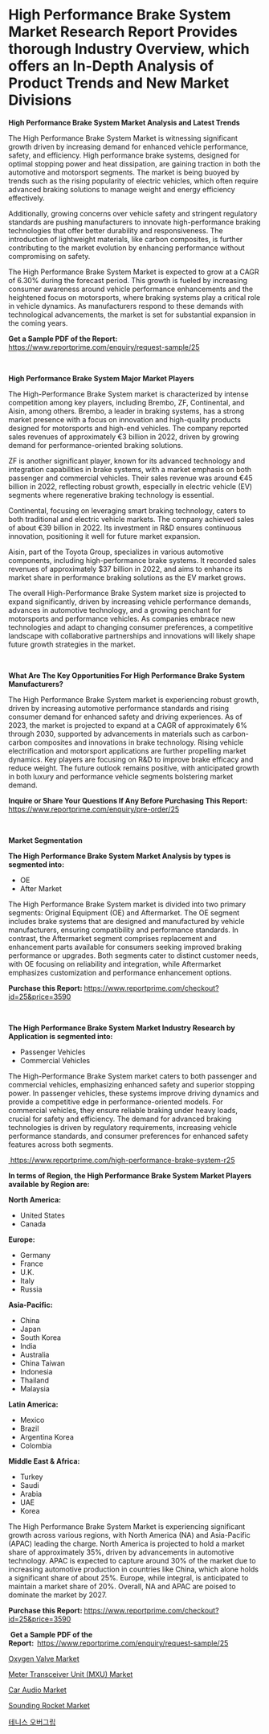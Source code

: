 <p><h1>High Performance Brake System Market Research Report Provides thorough Industry Overview, which offers an In-Depth Analysis of Product Trends and New Market Divisions</h1></p><p><strong>High Performance Brake System Market Analysis and Latest Trends</strong></p>
<p><p>The High Performance Brake System Market is witnessing significant growth driven by increasing demand for enhanced vehicle performance, safety, and efficiency. High performance brake systems, designed for optimal stopping power and heat dissipation, are gaining traction in both the automotive and motorsport segments. The market is being buoyed by trends such as the rising popularity of electric vehicles, which often require advanced braking solutions to manage weight and energy efficiency effectively. </p><p>Additionally, growing concerns over vehicle safety and stringent regulatory standards are pushing manufacturers to innovate high-performance braking technologies that offer better durability and responsiveness. The introduction of lightweight materials, like carbon composites, is further contributing to the market evolution by enhancing performance without compromising on safety. </p><p>The High Performance Brake System Market is expected to grow at a CAGR of 6.30% during the forecast period. This growth is fueled by increasing consumer awareness around vehicle performance enhancements and the heightened focus on motorsports, where braking systems play a critical role in vehicle dynamics. As manufacturers respond to these demands with technological advancements, the market is set for substantial expansion in the coming years.</p></p>
<p><strong>Get a Sample PDF of the Report:&nbsp;</strong> <a href="https://www.reportprime.com/enquiry/request-sample/25">https://www.reportprime.com/enquiry/request-sample/25</a></p>
<p>&nbsp;</p>
<p><strong>High Performance Brake System Major Market Players</strong></p>
<p><p>The High-Performance Brake System market is characterized by intense competition among key players, including Brembo, ZF, Continental, and Aisin, among others. Brembo, a leader in braking systems, has a strong market presence with a focus on innovation and high-quality products designed for motorsports and high-end vehicles. The company reported sales revenues of approximately €3 billion in 2022, driven by growing demand for performance-oriented braking solutions.</p><p>ZF is another significant player, known for its advanced technology and integration capabilities in brake systems, with a market emphasis on both passenger and commercial vehicles. Their sales revenue was around €45 billion in 2022, reflecting robust growth, especially in electric vehicle (EV) segments where regenerative braking technology is essential.</p><p>Continental, focusing on leveraging smart braking technology, caters to both traditional and electric vehicle markets. The company achieved sales of about €39 billion in 2022. Its investment in R&D ensures continuous innovation, positioning it well for future market expansion.</p><p>Aisin, part of the Toyota Group, specializes in various automotive components, including high-performance brake systems. It recorded sales revenues of approximately $37 billion in 2022, and aims to enhance its market share in performance braking solutions as the EV market grows. </p><p>The overall High-Performance Brake System market size is projected to expand significantly, driven by increasing vehicle performance demands, advances in automotive technology, and a growing penchant for motorsports and performance vehicles. As companies embrace new technologies and adapt to changing consumer preferences, a competitive landscape with collaborative partnerships and innovations will likely shape future growth strategies in the market.</p></p>
<p>&nbsp;</p>
<p><strong>What Are The Key Opportunities For High Performance Brake System Manufacturers?</strong></p>
<p><p>The High Performance Brake System market is experiencing robust growth, driven by increasing automotive performance standards and rising consumer demand for enhanced safety and driving experiences. As of 2023, the market is projected to expand at a CAGR of approximately 6% through 2030, supported by advancements in materials such as carbon-carbon composites and innovations in brake technology. Rising vehicle electrification and motorsport applications are further propelling market dynamics. Key players are focusing on R&D to improve brake efficacy and reduce weight. The future outlook remains positive, with anticipated growth in both luxury and performance vehicle segments bolstering market demand.</p></p>
<p><strong>Inquire or Share Your Questions If Any Before Purchasing This Report:</strong> <a href="https://www.reportprime.com/enquiry/pre-order/25">https://www.reportprime.com/enquiry/pre-order/25</a></p>
<p>&nbsp;</p>
<p><strong>Market Segmentation</strong></p>
<p><strong>The High Performance Brake System Market Analysis by types is segmented into:</strong></p>
<p><ul><li>OE</li><li>After Market</li></ul></p>
<p><p>The High Performance Brake System market is divided into two primary segments: Original Equipment (OE) and Aftermarket. The OE segment includes brake systems that are designed and manufactured by vehicle manufacturers, ensuring compatibility and performance standards. In contrast, the Aftermarket segment comprises replacement and enhancement parts available for consumers seeking improved braking performance or upgrades. Both segments cater to distinct customer needs, with OE focusing on reliability and integration, while Aftermarket emphasizes customization and performance enhancement options.</p></p>
<p><strong>Purchase this Report:&nbsp;</strong><a href="https://www.reportprime.com/checkout?id=25&price=3590">https://www.reportprime.com/checkout?id=25&price=3590</a></p>
<p>&nbsp;</p>
<p><strong>The High Performance Brake System Market Industry Research by Application is segmented into:</strong></p>
<p><ul><li>Passenger Vehicles</li><li>Commercial Vehicles</li></ul></p>
<p><p>The High-Performance Brake System market caters to both passenger and commercial vehicles, emphasizing enhanced safety and superior stopping power. In passenger vehicles, these systems improve driving dynamics and provide a competitive edge in performance-oriented models. For commercial vehicles, they ensure reliable braking under heavy loads, crucial for safety and efficiency. The demand for advanced braking technologies is driven by regulatory requirements, increasing vehicle performance standards, and consumer preferences for enhanced safety features across both segments.</p></p>
<p><a href="https://www.reportprime.com/high-performance-brake-system-r25">&nbsp;https://www.reportprime.com/high-performance-brake-system-r25</a></p>
<p><strong>In terms of Region, the High Performance Brake System Market Players available by Region are:</strong></p>
<p>
    <p> <strong> North America: </strong>
        <ul>
            <li>United States</li>
            <li>Canada</li>
        </ul>
        </p> 
    <p> <strong> Europe: </strong>
        <ul>
            <li>Germany</li>
            <li>France</li>
            <li>U.K.</li>
            <li>Italy</li>
            <li>Russia</li>
        </ul>
        </p> 
    <p> <strong> Asia-Pacific: </strong>
        <ul>
            <li>China</li>
            <li>Japan</li>
            <li>South Korea</li>
            <li>India</li>
            <li>Australia</li>
            <li>China Taiwan</li>
            <li>Indonesia</li>
            <li>Thailand</li>
            <li>Malaysia</li>
        </ul>
        </p> 
    <p> <strong> Latin America: </strong>
        <ul>
            <li>Mexico</li>
            <li>Brazil</li>
            <li>Argentina Korea</li>
            <li>Colombia</li>
        </ul>
        </p> 
    <p> <strong> Middle East & Africa: </strong>
        <ul>
            <li>Turkey</li>
            <li>Saudi</li>
            <li>Arabia</li>
            <li>UAE</li>
            <li>Korea</li>
        </ul>
    </p>
    </p>
<p><p>The High Performance Brake System Market is experiencing significant growth across various regions, with North America (NA) and Asia-Pacific (APAC) leading the charge. North America is projected to hold a market share of approximately 35%, driven by advancements in automotive technology. APAC is expected to capture around 30% of the market due to increasing automotive production in countries like China, which alone holds a significant share of about 25%. Europe, while integral, is anticipated to maintain a market share of 20%. Overall, NA and APAC are poised to dominate the market by 2027.</p></p>
<p><strong>Purchase this Report: </strong><a href="https://www.reportprime.com/checkout?id=25&price=3590">https://www.reportprime.com/checkout?id=25&price=3590</a></p>
<p>&nbsp;<strong>Get a Sample PDF of the Report:&nbsp;&nbsp;</strong><a href="https://www.reportprime.com/enquiry/request-sample/25">https://www.reportprime.com/enquiry/request-sample/25</a></p>
<p><strong></strong></p>
<p><p><a href="https://medium.com/@belaayi865/oxygen-valve-market-indicators-market-size-regional-breakdown-market-player-analysis-and-3a06a1be722e">Oxygen Valve Market</a></p><p><a href="https://issuu.com/reportprime-2/docs/meter-transceiver-unit-mxu-market-s_12db2f4b229b5e">Meter Transceiver Unit (MXU) Market</a></p><p><a href="https://github.com/ashepherd82/Market-Research-Report-List-6/blob/main/car-audio-market.md">Car Audio Market</a></p><p><a href="https://github.com/irfadac/Market-Research-Report-List-4/blob/main/sounding-rocket-market.md">Sounding Rocket Market</a></p><p><a href="https://medium.com/@coremtymerich56566/%ED%85%8C%EB%8B%88%EC%8A%A4-%EC%98%A4%EB%B2%84%EA%B7%B8%EB%A6%BD-%EC%8B%9C%EC%9E%A5-%EA%B7%9C%EB%AA%A8-%EC%84%B1%EC%9E%A5-%EB%B0%8F-%EC%82%B0%EC%97%85-%EB%B6%84%EC%84%9D-%EC%8B%9C%EC%9E%A5-%EC%84%B8%EB%B6%84%ED%99%94-%EB%B0%8F-%EC%A7%80%EC%97%AD-%ED%86%B5%EC%B0%B0%EB%A0%A5%EA%B3%BC-2031%EB%85%84%EA%B9%8C%EC%A7%80%EC%9D%98-%EC%98%88%EC%B8%A1-d70c847a2439">테니스 오버그립</a></p></p>